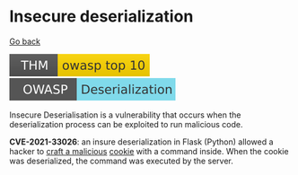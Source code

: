 # Insecure deserialization

[Go back](../../index.md)

[![owasptop10](../../../../_badges/thm/owasptop10.svg)](https://tryhackme.com/room/owasptop10)
[![deserialization](../../../../_badges/owasp/deserialization.svg)](https://cheatsheetseries.owasp.org/cheatsheets/Deserialization_Cheat_Sheet.html)

<div class="row row-cols-md-2"><div class="align-self-center">

Insecure Deserialisation is a vulnerability that occurs when the deserialization process can be exploited to run malicious code.
</div><div>

**CVE-2021-33026**: an insure deserialization in Flask (Python) allowed  a hacker to [craft a malicious](https://www.kirsle.net/wizards/flask-session.cgi) [cookie]() with a command inside. When the cookie was deserialized, the command was executed by the server.
</div></div>